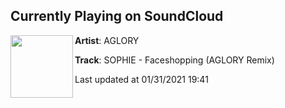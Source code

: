 ## Currently Playing on SoundCloud

[<img align="left" width="100" src="https://i1.sndcdn.com/artworks-000360241164-j95q78-t50x50.jpg">](https://soundcloud.com/aglory/sophie-faceshopping-aglory-remix)

**Artist**: AGLORY 

**Track**: SOPHIE - Faceshopping (AGLORY Remix)

Last updated at 01/31/2021 19:41
